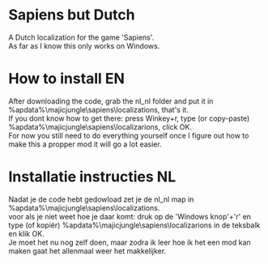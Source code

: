 # Sapiens but Dutch
A Dutch localization for the game 'Sapiens'.  
As far as I know this only works on Windows.
# How to install EN
After downloading the code, grab the nl_nl folder and put it in %apdata%\majicjungle\sapiens\localizations, that's it.  
If you dont know how to get there: press Winkey+r, type (or copy-paste) %apdata%\majicjungle\sapiens\localizarions, click OK.  
For now you still need to do everything yourself once I figure out how to make this a propper mod it will go a lot easier.  
# Installatie instructies NL
Nadat je de code hebt gedowload zet je de nl_nl map in %apdata%\majicjungle\sapiens\localizations.  
voor als je niet weet hoe je daar komt: druk op de 'Windows knop'+'r' en type (of kopiër)  %apdata%\majicjungle\sapiens\localizarions in de teksbalk en klik OK.  
Je moet het nu nog zelf doen, maar zodra ik leer hoe ik het een mod kan maken gaat het allenmaal weer het makkelijker.
